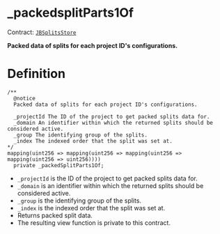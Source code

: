 # \_packedsplitParts1Of

Contract: [`JBSplitsStore`](../)​‌

**Packed data of splits for each project ID's configurations.**

# Definition

```solidity
/** 
  @notice
  Packed data of splits for each project ID's configurations.

  _projectId The ID of the project to get packed splits data for.
  _domain An identifier within which the returned splits should be considered active.
  _group The identifying group of the splits.
  _index The indexed order that the split was set at.
*/
mapping(uint256 => mapping(uint256 => mapping(uint256 => mapping(uint256 => uint256))))
  private _packedSplitParts1Of;
```

* `_projectId` is the ID of the project to get packed splits data for.
* `_domain` is an identifier within which the returned splits should be considered active.
* `_group` is the identifying group of the splits.
* `_index` is the indexed order that the split was set at.
* Returns packed split data.
* The resulting view function is private to this contract.
